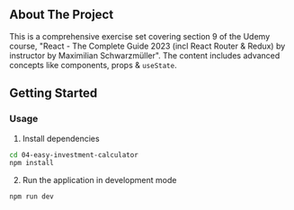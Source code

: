 ## About The Project

This is a comprehensive exercise set covering section 9 of the Udemy course, "React - The Complete Guide 2023 (incl React Router & Redux) by instructor by Maximilian Schwarzmüller". The content includes advanced concepts like components, props & `useState`.

## Getting Started

### Usage

1. Install dependencies

```sh
cd 04-easy-investment-calculator
npm install
```

2. Run the application in development mode

```sh
npm run dev
```

